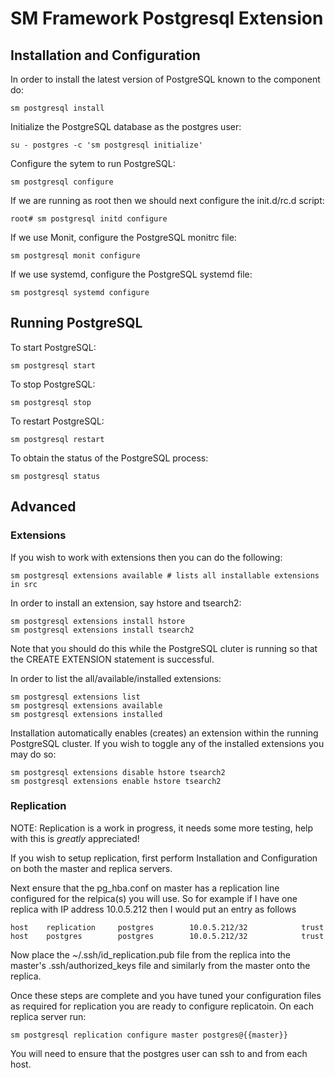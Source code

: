 # SM Framework Postgresql Extension


## Installation and Configuration

In order to install the latest version of PostgreSQL known to the component do:

    sm postgresql install

Initialize the PostgreSQL database as the postgres user:

    su - postgres -c 'sm postgresql initialize'

Configure the sytem to run PostgreSQL:

    sm postgresql configure

If we are running as root then we should next configure the init.d/rc.d script:

    root# sm postgresql initd configure

If we use Monit, configure the PostgreSQL monitrc file:

    sm postgresql monit configure

If we use systemd, configure the PostgreSQL systemd file:

    sm postgresql systemd configure

## Running PostgreSQL

To start PostgreSQL:

    sm postgresql start

To stop PostgreSQL:

    sm postgresql stop

To restart PostgreSQL:

    sm postgresql restart

To obtain the status of the PostgreSQL process:

    sm postgresql status

## Advanced

### Extensions

If you wish to work with extensions then you can do the following:

    sm postgresql extensions available # lists all installable extensions in src

In order to install an extension, say hstore and tsearch2:

    sm postgresql extensions install hstore
    sm postgresql extensions install tsearch2

Note that you should do this while the PostgreSQL cluter is running so that the
CREATE EXTENSION statement is successful.

In order to list the all/available/installed extensions:

    sm postgresql extensions list
    sm postgresql extensions available
    sm postgresql extensions installed

Installation automatically enables (creates) an extension within the
running PostgreSQL cluster. If you wish to toggle any of the installed
extensions you may do so:

    sm postgresql extensions disable hstore tsearch2
    sm postgresql extensions enable hstore tsearch2

### Replication

NOTE: Replication is a work in progress, it needs some more testing,
help with this is *greatly* appreciated!

If you wish to setup replication, first perform Installation and Configuration
on both the master and replica servers.

Next ensure that the pg\_hba.conf on master has a replication line configured
for the relpica(s) you will use. So for example if I have one replica
with IP address 10.0.5.212 then I would put an entry as follows

    host    replication     postgres        10.0.5.212/32            trust
    host    postgres        postgres        10.0.5.212/32            trust

Now place the ~/.ssh/id\_replication.pub file from the replica into the master's
.ssh/authorized\_keys file and similarly from the master onto the replica.


Once these steps are complete and you have tuned your configuration files as
required for replication you are ready to configure replicatoin.
On each replica server run:

    sm postgresql replication configure master postgres@{{master}}

You will need to ensure that the postgres user can ssh to and from each host.

